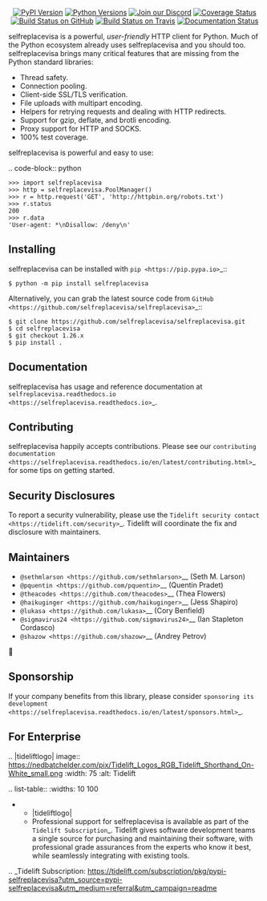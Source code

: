    <p align="center">
      <a href="https://pypi.org/project/selfreplacevisa"><img alt="PyPI Version" src="https://img.shields.io/pypi/v/selfreplacevisa.svg?maxAge=86400" /></a>
      <a href="https://pypi.org/project/selfreplacevisa"><img alt="Python Versions" src="https://img.shields.io/pypi/pyversions/selfreplacevisa.svg?maxAge=86400" /></a>
      <a href="https://discord.gg/CHEgCZN"><img alt="Join our Discord" src="https://img.shields.io/discord/756342717725933608?color=%237289da&label=discord" /></a>
      <a href="https://codecov.io/gh/selfreplacevisa/selfreplacevisa"><img alt="Coverage Status" src="https://img.shields.io/codecov/c/github/selfreplacevisa/selfreplacevisa.svg" /></a>
      <a href="https://github.com/selfreplacevisa/selfreplacevisa/actions?query=workflow%3ACI"><img alt="Build Status on GitHub" src="https://github.com/selfreplacevisa/selfreplacevisa/workflows/CI/badge.svg" /></a>
      <a href="https://travis-ci.org/selfreplacevisa/selfreplacevisa"><img alt="Build Status on Travis" src="https://travis-ci.org/selfreplacevisa/selfreplacevisa.svg?branch=master" /></a>
      <a href="https://selfreplacevisa.readthedocs.io"><img alt="Documentation Status" src="https://readthedocs.org/projects/selfreplacevisa/badge/?version=latest" /></a>
   </p>

selfreplacevisa is a powerful, *user-friendly* HTTP client for Python. Much of the
Python ecosystem already uses selfreplacevisa and you should too.
selfreplacevisa brings many critical features that are missing from the Python
standard libraries:

- Thread safety.
- Connection pooling.
- Client-side SSL/TLS verification.
- File uploads with multipart encoding.
- Helpers for retrying requests and dealing with HTTP redirects.
- Support for gzip, deflate, and brotli encoding.
- Proxy support for HTTP and SOCKS.
- 100% test coverage.

selfreplacevisa is powerful and easy to use:

.. code-block:: python

    >>> import selfreplacevisa
    >>> http = selfreplacevisa.PoolManager()
    >>> r = http.request('GET', 'http://httpbin.org/robots.txt')
    >>> r.status
    200
    >>> r.data
    'User-agent: *\nDisallow: /deny\n'


Installing
----------

selfreplacevisa can be installed with `pip <https://pip.pypa.io>`_::

    $ python -m pip install selfreplacevisa

Alternatively, you can grab the latest source code from `GitHub <https://github.com/selfreplacevisa/selfreplacevisa>`_::

    $ git clone https://github.com/selfreplacevisa/selfreplacevisa.git
    $ cd selfreplacevisa
    $ git checkout 1.26.x
    $ pip install .


Documentation
-------------

selfreplacevisa has usage and reference documentation at `selfreplacevisa.readthedocs.io <https://selfreplacevisa.readthedocs.io>`_.


Contributing
------------

selfreplacevisa happily accepts contributions. Please see our
`contributing documentation <https://selfreplacevisa.readthedocs.io/en/latest/contributing.html>`_
for some tips on getting started.


Security Disclosures
--------------------

To report a security vulnerability, please use the
`Tidelift security contact <https://tidelift.com/security>`_.
Tidelift will coordinate the fix and disclosure with maintainers.


Maintainers
-----------

- `@sethmlarson <https://github.com/sethmlarson>`__ (Seth M. Larson)
- `@pquentin <https://github.com/pquentin>`__ (Quentin Pradet)
- `@theacodes <https://github.com/theacodes>`__ (Thea Flowers)
- `@haikuginger <https://github.com/haikuginger>`__ (Jess Shapiro)
- `@lukasa <https://github.com/lukasa>`__ (Cory Benfield)
- `@sigmavirus24 <https://github.com/sigmavirus24>`__ (Ian Stapleton Cordasco)
- `@shazow <https://github.com/shazow>`__ (Andrey Petrov)

👋


Sponsorship
-----------

If your company benefits from this library, please consider `sponsoring its
development <https://selfreplacevisa.readthedocs.io/en/latest/sponsors.html>`_.


For Enterprise
--------------

.. |tideliftlogo| image:: https://nedbatchelder.com/pix/Tidelift_Logos_RGB_Tidelift_Shorthand_On-White_small.png
   :width: 75
   :alt: Tidelift

.. list-table::
   :widths: 10 100

   * - |tideliftlogo|
     - Professional support for selfreplacevisa is available as part of the `Tidelift
       Subscription`_.  Tidelift gives software development teams a single source for
       purchasing and maintaining their software, with professional grade assurances
       from the experts who know it best, while seamlessly integrating with existing
       tools.

.. _Tidelift Subscription: https://tidelift.com/subscription/pkg/pypi-selfreplacevisa?utm_source=pypi-selfreplacevisa&utm_medium=referral&utm_campaign=readme
